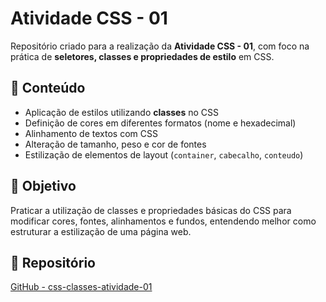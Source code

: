 # Atividade CSS - 01

Repositório criado para a realização da **Atividade CSS - 01**, com foco na prática de **seletores, classes e propriedades de estilo** em CSS.

## 📂 Conteúdo
- Aplicação de estilos utilizando **classes** no CSS  
- Definição de cores em diferentes formatos (nome e hexadecimal)  
- Alinhamento de textos com CSS  
- Alteração de tamanho, peso e cor de fontes  
- Estilização de elementos de layout (`container`, `cabecalho`, `conteudo`)  

## 🚀 Objetivo
Praticar a utilização de classes e propriedades básicas do CSS para modificar cores, fontes, alinhamentos e fundos, entendendo melhor como estruturar a estilização de uma página web.

## 🔗 Repositório
[GitHub - css-classes-atividade-01](https://github.com/LeonardoTomas-creator/css-classes-atividade-01)

